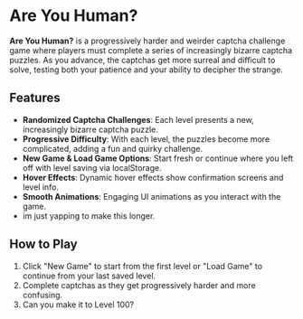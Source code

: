 # Are You Human?

**Are You Human?** is a progressively harder and weirder captcha challenge game where players must complete a series of increasingly bizarre captcha puzzles. As you advance, the captchas get more surreal and difficult to solve, testing both your patience and your ability to decipher the strange.

## Features
- **Randomized Captcha Challenges**: Each level presents a new, increasingly bizarre captcha puzzle.
- **Progressive Difficulty**: With each level, the puzzles become more complicated, adding a fun and quirky challenge.
- **New Game & Load Game Options**: Start fresh or continue where you left off with level saving via localStorage.
- **Hover Effects**: Dynamic hover effects show confirmation screens and level info.
- **Smooth Animations**: Engaging UI animations as you interact with the game.
- im just yapping to make this longer.

## How to Play
1. Click "New Game" to start from the first level or "Load Game" to continue from your last saved level.
2. Complete captchas as they get progressively harder and more confusing.
3. Can you make it to Level 100?
